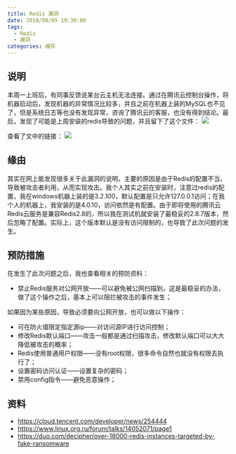 ```yaml
---
title: Redis 漏洞
date: 2018/08/05 19:30:00
tags:
  - Redis
  - 漏洞
categories: 缓存
---
```


## 说明
本周一上班后，有同事反馈说某台云主机无法连接。通过在腾讯云控制台操作，将机器启动后，发现机器的异常情况比较多，并且之前在机器上装的MySQL也不见了，但是系统日志等也没有发现异常，咨询了腾讯云的客服，也没有得到结论。最后，发现了可能是上周安装的redis导致的问题，并且留下了这个文件：
![](https://img.ryoma.top/Redis/redis_read_this.png)
<!-- more -->

查看了文中的链接：
![](https://img.ryoma.top/Redis/redis_btc.png)

## 缘由
其实在网上能发现很多关于此漏洞的说明，主要的原因是由于Redis的配置不当，导致被攻击者利用，从而实现攻击。我个人其实之前在安装时，注意过redis的配置，我在windows机器上装的是3.2.100，默认配置是只允许127.0.0.1访问；在我个人的机器上，我安装的是4.0.10，访问依然是有配置。由于即将使用的腾讯云Redis云服务是兼容Redis2.8的，所以我在测试机就安装了最稳妥的2.8.7版本，然后忽略了配置。实际上，这个版本默认是没有访问限制的，也导致了此次问题的发生。

## 预防措施
在发生了此次问题之后，我也查看相关的预防资料：

- 禁止Redis服务对公网开放——可以避免被公网扫描到，这是最稳妥的办法，做了这个操作之后，基本上可以阻拦被攻击的事件发生；

如果因为某些原因，导致必须要向公网开放，也可以做以下操作：
- 可在防火墙限定指定源ip——对访问源IP进行访问控制；
- 修改Redis默认端口——攻击一般都是通过扫描攻击，修改默认端口可以大大降低被攻击的概率；
- Redis使用普通用户权限——没有root权限，很多命令自然也就没有权限去执行了；
- 设置密码访问认证——设置复杂的密码；
- 禁用config指令——避免恶意操作；

## 资料
- https://cloud.tencent.com/developer/news/254444
- https://www.linux.org.ru/forum/talks/14052071/page1
- https://duo.com/decipher/over-18000-redis-instances-targeted-by-fake-ransomware